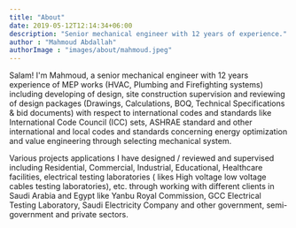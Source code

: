```yaml
---
title: "About"
date: 2019-05-12T12:14:34+06:00
description: "Senior mechanical engineer with 12 years of experience."
author : "Mahmoud Abdallah"
authorImage : "images/about/mahmoud.jpeg"
---
```


Salam! I'm Mahmoud, a senior mechanical engineer with 12 years experience of MEP works (HVAC, Plumbing and Firefighting systems) including developing of design, site construction supervision and reviewing of design packages (Drawings, Calculations, BOQ, Technical Specifications & bid documents) with respect to international codes and standards like International Code Council (ICC) sets, ASHRAE standard and other international and local codes and standards concerning energy optimization and value engineering through selecting mechanical system.

Various projects applications I have designed / reviewed and supervised including Residential, Commercial, Industrial, Educational, Healthcare facilities, electrical testing laboratories ( likes High voltage low voltage cables testing laboratories), etc. through working with different clients in Saudi Arabia and Egypt like Yanbu Royal Commission, GCC Electrical Testing Laboratory, Saudi Electricity Company and other government, semi- government and private sectors.